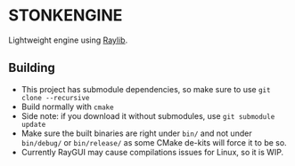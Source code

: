 # STONKENGINE
Lightweight engine using [Raylib](https://github.com/raysan5/raylib).

## Building
- This project has submodule dependencies, so make sure to use `git clone --recursive`
- Build normally with `cmake`
- Side note: if you download it without submodules, use `git submodule update`
- Make sure the built binaries are right under `bin/` and not under `bin/debug/` or `bin/release/` as some CMake de-kits will force it to be so.
- Currently RayGUI may cause compilations issues for Linux, so it is WIP.